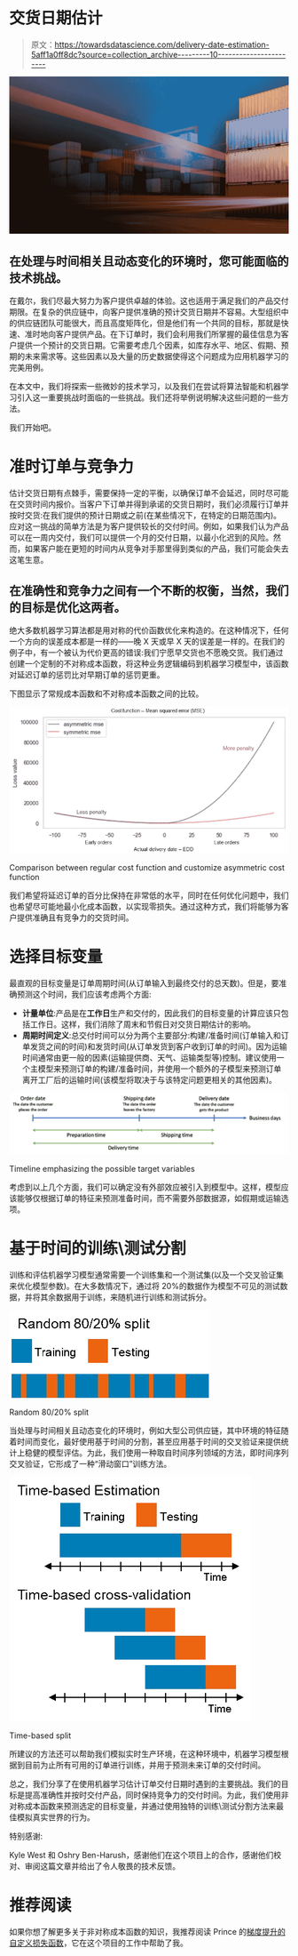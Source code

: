 # 交货日期估计

> 原文：<https://towardsdatascience.com/delivery-date-estimation-5aff1a0ff8dc?source=collection_archive---------10----------------------->

![](img/068361a6c6d681561d28a0a29c624a91.png)

## 在处理与时间相关且动态变化的环境时，您可能面临的技术挑战。

在戴尔，我们尽最大努力为客户提供卓越的体验。这也适用于满足我们的产品交付期限。在复杂的供应链中，向客户提供准确的预计交货日期并不容易。大型组织中的供应链团队可能很大，而且高度矩阵化，但是他们有一个共同的目标，那就是快速、准时地向客户提供产品。在下订单时，我们会利用我们所掌握的最佳信息为客户提供一个预计的交货日期。它需要考虑几个因素，如库存水平、地区、假期、预期的未来需求等。这些因素以及大量的历史数据使得这个问题成为应用机器学习的完美用例。

在本文中，我们将探索一些微妙的技术学习，以及我们在尝试将算法智能和机器学习引入这一重要挑战时面临的一些挑战。我们还将举例说明解决这些问题的一些方法。

我们开始吧。

# 准时订单与竞争力

估计交货日期有点棘手，需要保持一定的平衡，以确保订单不会延迟，同时尽可能在交货时间内报价。当客户下订单并得到承诺的交货日期时，我们必须履行订单并按时交货:在我们提供的预计日期或之前(在某些情况下，在特定的日期范围内)。应对这一挑战的简单方法是为客户提供较长的交付时间。例如，如果我们认为产品可以在一周内交付，我们可以提供一个月的交付日期，以最小化迟到的风险。然而，如果客户能在更短的时间内从竞争对手那里得到类似的产品，我们可能会失去这笔生意。

## 在准确性和竞争力之间有一个不断的权衡，当然，我们的目标是优化这两者。

绝大多数机器学习算法都是用对称的代价函数优化来构造的。在这种情况下，任何一个方向的误差成本都是一样的——晚 X 天或早 X 天的误差是一样的。在我们的例子中，有一个被认为代价更高的错误:我们宁愿早交货也不愿晚交货。我们通过创建一个定制的不对称成本函数，将这种业务逻辑编码到机器学习模型中，该函数对延迟订单的惩罚比对早期订单的惩罚更重。

下图显示了常规成本函数和不对称成本函数之间的比较。

![](img/a74373f05470045e43b4a6ccf735a826.png)

Comparison between regular cost function and customize asymmetric cost function

我们希望将延迟订单的百分比保持在非常低的水平，同时在任何优化问题中，我们也希望尽可能地最小化成本函数，以实现零损失。通过这种方式，我们将能够为客户提供准确且有竞争力的交货时间。

# 选择目标变量

最直观的目标变量是订单周期时间(从订单输入到最终交付的总天数)。但是，要准确预测这个时间，我们应该考虑两个方面:

*   **计量单位**:产品是在**工作日**生产和交付的，因此我们的目标变量的计算应该只包括工作日。这样，我们消除了周末和节假日对交货日期估计的影响。
*   **周期时间定义**:总交付时间可以分为两个主要部分:构建/准备时间(订单输入和订单发货之间的时间)和发货时间(从订单发货到客户收到订单的时间)。因为运输时间通常由更一般的因素(运输提供商、天气、运输类型等)控制。建议使用一个主模型来预测订单的构建/准备时间，并使用一个额外的子模型来预测订单离开工厂后的运输时间(该模型将取决于与该特定问题更相关的其他因素)。

![](img/143e9fcf45a35bed1eae7f38ecaab41d.png)

Timeline emphasizing the possible target variables

考虑到以上几个方面，我们可以确定没有外部效应被引入到模型中。这样，模型应该能够仅根据订单的特征来预测准备时间，而不需要外部数据源，如假期或运输选项。

# 基于时间的训练\测试分割

训练和评估机器学习模型通常需要一个训练集和一个测试集(以及一个交叉验证集来优化模型参数)。在大多数情况下，通过将 20%的数据作为模型不可见的测试数据，并将其余数据用于训练，来随机进行训练和测试拆分。

![](img/7506d153be5dd921a603669d92c0f261.png)

Random 80/20% split

当处理与时间相关且动态变化的环境时，例如大型公司供应链，其中环境的特征随着时间而变化，最好使用基于时间的分割，甚至应用基于时间的交叉验证来提供统计上稳健的模型评估。为此，我们使用一种取自时间序列领域的方法，即时间序列交叉验证，它形成了一种“滑动窗口”训练方法。

![](img/0ca88671ad11f4d4ad587f0a3f42b100.png)

Time-based split

所建议的方法还可以帮助我们模拟实时生产环境，在这种环境中，机器学习模型根据到目前为止所有可用的订单进行训练，并用于预测未来订单的交付时间。

总之，我们分享了在使用机器学习估计订单交付日期时遇到的主要挑战。我们的目标是提高准确性并按时交付产品，同时保持竞争力的交付时间。为此，我们使用非对称成本函数来预测选定的目标变量，并通过使用独特的训练\测试分割方法来最佳模拟真实世界的行为。

特别感谢:

Kyle West 和 Oshry Ben-Harush，感谢他们在这个项目上的合作，感谢他们校对、审阅这篇文章并给出了令人敬畏的技术反馈。

# 推荐阅读

如果你想了解更多关于非对称成本函数的知识，我推荐阅读 Prince 的[梯度提升的自定义损失函数](/custom-loss-functions-for-gradient-boosting-f79c1b40466d)，它在这个项目的工作中帮助了我。